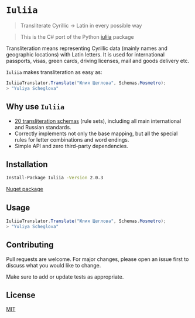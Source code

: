 # `Iuliia`
> Transliterate Cyrillic → Latin in every possible way

> This is the C# port of the Python [iuliia](https://github.com/nalgeon/iuliia-py) package

Transliteration means representing Cyrillic data (mainly names and geographic locations) with Latin letters. It is used for international passports, visas, green cards, driving licenses, mail and goods delivery etc.

`Iuliia` makes transliteration as easy as:

```cs
IuliiaTranslator.Translate("Юлия Щеглова", Schemas.Mosmetro);
> "Yuliya Scheglova"
```

## Why use `Iuliia`

- [20 transliteration schemas](https://github.com/nalgeon/iuliia) (rule sets), including all main international and Russian standards.
- Correctly implements not only the base mapping, but all the special rules for letter combinations and word endings.
- Simple API and zero third-party dependencies.

## Installation

```sh
Install-Package Iuliia -Version 2.0.3
```

[Nuget package](https://www.nuget.org/packages/Iuliia/)

## Usage

```cs
IuliiaTranslator.Translate("Юлия Щеглова", Schemas.Mosmetro);
> "Yuliya Scheglova"
```

## Contributing

Pull requests are welcome. For major changes, please open an issue first to discuss what you would like to change.

Make sure to add or update tests as appropriate.

## License

[MIT](https://choosealicense.com/licenses/mit/)
